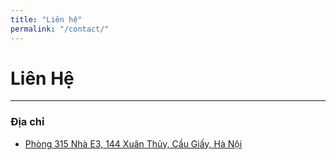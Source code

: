 ```yaml
---
title: "Liên hệ"
permalink: "/contact/"
---
```


# Liên Hệ
---

### Địa chỉ 
* [Phòng 315 Nhà E3, 144 Xuân Thủy, Cầu Giấy, Hà Nội](https://goo.gl/maps/ixbVH4tzc53eX8iw9)


